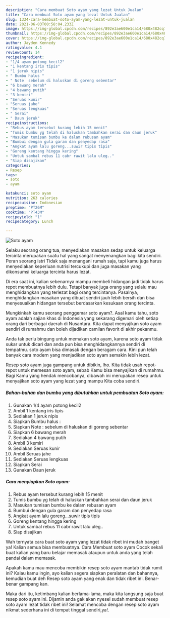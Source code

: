 ```yaml
---
description: "Cara membuat Soto ayam yang lezat Untuk Jualan"
title: "Cara membuat Soto ayam yang lezat Untuk Jualan"
slug: 1334-cara-membuat-soto-ayam-yang-lezat-untuk-jualan
date: 2021-06-03T00:58:04.233Z
image: https://img-global.cpcdn.com/recipes/892e3ae600e1ca14/680x482cq70/soto-ayam-foto-resep-utama.jpg
thumbnail: https://img-global.cpcdn.com/recipes/892e3ae600e1ca14/680x482cq70/soto-ayam-foto-resep-utama.jpg
cover: https://img-global.cpcdn.com/recipes/892e3ae600e1ca14/680x482cq70/soto-ayam-foto-resep-utama.jpg
author: Jayden Kennedy
ratingvalue: 4.1
reviewcount: 14
recipeingredient:
- "1/4 ayam potong kecil2"
- "1 kentang iris tipis"
- "1 jeruk nipis"
- " Bumbu halus "
- " Note  sebelum di haluskan di goreng sebentar"
- "6 bawang merah"
- "4 bawang putih"
- "3 kemiri"
- "Seruas kunir"
- "Seruas jahe"
- "Seruas lengkuas"
- " Serai"
- " Daun jeruk"
recipeinstructions:
- "Rebus ayam tersebut kurang lebih 15 menit"
- "Tumis bumbu yg telah di haluskan tambahkan serai dan daun jeruk"
- "Masukan tumisan bumbu ke dalam rebusan ayam"
- "Bumbui dengan gula garam dan penyedap rasa"
- "Angkat ayam lalu goreng...suwir tipis tipis"
- "Goreng kentang hingga kering"
- "Untuk sambal rebus 11 cabr rawit lalu uleg.."
- "Siap disajikan"
categories:
- Resep
tags:
- soto
- ayam

katakunci: soto ayam 
nutrition: 263 calories
recipecuisine: Indonesian
preptime: "PT26M"
cooktime: "PT43M"
recipeyield: "1"
recipecategory: Lunch

---
```



![Soto ayam](https://img-global.cpcdn.com/recipes/892e3ae600e1ca14/680x482cq70/soto-ayam-foto-resep-utama.jpg)

Selaku seorang orang tua, menyediakan masakan sedap untuk keluarga tercinta merupakan suatu hal yang sangat menyenangkan bagi kita sendiri. Peran seorang istri Tidak saja menangani rumah saja, tapi kamu juga harus menyediakan keperluan nutrisi tercukupi dan juga masakan yang dikonsumsi keluarga tercinta harus lezat.

Di era  saat ini, kalian sebenarnya mampu membeli hidangan jadi tidak harus repot membuatnya lebih dulu. Tetapi banyak juga orang yang selalu mau menghidangkan yang terlezat bagi orang tercintanya. Pasalnya, menghidangkan masakan yang dibuat sendiri jauh lebih bersih dan bisa menyesuaikan hidangan tersebut berdasarkan kesukaan orang tercinta. 



Mungkinkah kamu seorang penggemar soto ayam?. Asal kamu tahu, soto ayam adalah sajian khas di Indonesia yang sekarang digemari oleh setiap orang dari berbagai daerah di Nusantara. Kita dapat menyajikan soto ayam sendiri di rumahmu dan boleh dijadikan camilan favorit di akhir pekanmu.

Anda tak perlu bingung untuk memakan soto ayam, karena soto ayam tidak sukar untuk dicari dan anda pun bisa menghidangkannya sendiri di tempatmu. soto ayam bisa dimasak dengan beragam cara. Kini pun telah banyak cara modern yang menjadikan soto ayam semakin lebih lezat.

Resep soto ayam juga gampang untuk dibikin, lho. Kita tidak usah repot-repot untuk memesan soto ayam, sebab Kamu bisa menyajikan di rumahmu. Bagi Kamu yang hendak mencobanya, dibawah ini merupakan resep untuk menyajikan soto ayam yang lezat yang mampu Kita coba sendiri.

<!--inarticleads1-->

##### Bahan-bahan dan bumbu yang dibutuhkan untuk pembuatan Soto ayam:

1. Gunakan 1/4 ayam potong kecil2
1. Ambil 1 kentang iris tipis
1. Sediakan 1 jeruk nipis
1. Siapkan  Bumbu halus :
1. Siapkan  Note : sebelum di haluskan di goreng sebentar
1. Siapkan 6 bawang merah
1. Sediakan 4 bawang putih
1. Ambil 3 kemiri
1. Sediakan Seruas kunir
1. Ambil Seruas jahe
1. Sediakan Seruas lengkuas
1. Siapkan  Serai
1. Gunakan  Daun jeruk




<!--inarticleads2-->

##### Cara menyiapkan Soto ayam:

1. Rebus ayam tersebut kurang lebih 15 menit
1. Tumis bumbu yg telah di haluskan tambahkan serai dan daun jeruk
1. Masukan tumisan bumbu ke dalam rebusan ayam
1. Bumbui dengan gula garam dan penyedap rasa
1. Angkat ayam lalu goreng...suwir tipis tipis
1. Goreng kentang hingga kering
1. Untuk sambal rebus 11 cabr rawit lalu uleg..
1. Siap disajikan




Wah ternyata cara buat soto ayam yang lezat tidak ribet ini mudah banget ya! Kalian semua bisa membuatnya. Cara Membuat soto ayam Cocok sekali buat kalian yang baru belajar memasak ataupun untuk anda yang telah pandai dalam memasak.

Apakah kamu mau mencoba membikin resep soto ayam mantab tidak rumit ini? Kalau kamu ingin, ayo kalian segera siapkan peralatan dan bahannya, kemudian buat deh Resep soto ayam yang enak dan tidak ribet ini. Benar-benar gampang kan. 

Maka dari itu, ketimbang kalian berlama-lama, maka kita langsung saja buat resep soto ayam ini. Dijamin anda gak akan nyesel sudah membuat resep soto ayam lezat tidak ribet ini! Selamat mencoba dengan resep soto ayam nikmat sederhana ini di tempat tinggal sendiri,ya!.

